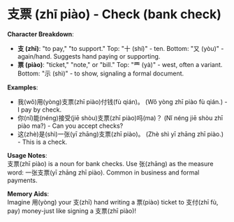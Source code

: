 # **支票 (zhī piào) - Check (bank check)**

**Character Breakdown**:  
- **支 (zhī)**: "to pay," "to support." Top: "十 (shí)" - ten. Bottom: "又 (yòu)" - again/hand. Suggests hand paying or supporting.  
- **票 (piào)**: "ticket," "note," or "bill." Top: "覀 (yà)" - west, often a variant. Bottom: "示 (shì)" - to show, signaling a formal document.

**Examples**:  
- 我(wǒ)用(yòng)支票(zhī piào)付钱(fù qián)。 (Wǒ yòng zhī piào fù qián.) - I pay by check.  
- 你(nǐ)能(néng)接受(jiē shòu)支票(zhī piào)吗(ma)？ (Nǐ néng jiē shòu zhī piào ma?) - Can you accept checks?  
- 这(zhè)是(shì)一张(yī zhāng)支票(zhī piào)。 (Zhè shì yī zhāng zhī piào.) - This is a check.

**Usage Notes**:  
支票(zhī piào) is a noun for bank checks. Use 张(zhāng) as the measure word: 一张支票(yī zhāng zhī piào). Common in business and formal payments.

**Memory Aids**:  
Imagine 用(yòng) your 支(zhī) hand writing a 票(piào) ticket to 支付(zhī fù, pay) money-just like signing a 支票(zhī piào)!